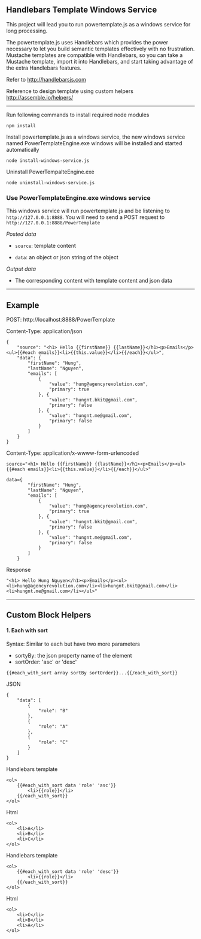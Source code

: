 
Handlebars Template Windows Service
-----------

This project will lead you to run powertemplate.js as a windows service for long processing.

The powertemplate.js uses Handlebars which provides the power necessary to let you build semantic templates effectively with no frustration.
Mustache templates are compatible with Handlebars, so you can take a Mustache template, import it into Handlebars, and start taking advantage of the extra Handlebars features.

Refer to <http://handlebarsjs.com>

Reference to design template using custom helpers <http://assemble.io/helpers/>

-----------

Run following commands to install required node modules

    npm install

Install powertemplate.js as a windows service, the new windows service named PowerTemplateEngine.exe windows will be installed and started automatically

    node install-windows-service.js

Uninstall PowerTempalteEngine.exe

    node uninstall-windows-service.js

### Use PowerTemplateEngine.exe windows service

This windows service will run powertemplate.js and be listening to `http://127.0.0.1:8888`.
You will need to send a POST request to `http://127.0.0.1:8888/PowerTemplate`

*Posted data*

- `source`: template content

- `data`: an object or json string of the object

*Output data*

- The corresponding content with template content and json data

-----
Example
-----

POST: http://localhost:8888/PowerTemplate

Content-Type: application/json


```
{
	"source": "<h1> Hello {{firstName}} {{lastName}}</h1><p>Emails</p><ul>{{#each emails}}<li>{{this.value}}</li>{{/each}}</ul>",
	"data": {
		"firstName": "Hung",
		"lastName": "Nguyen",
		"emails": [
			{
				"value": "hung@agencyrevolution.com",
				"primary": true
			}, {
				"value": "hungnt.bkit@gmail.com",
				"primary": false
			}, {
				"value": "hungnt.me@gmail.com",
				"primary": false
			}
		]
	}
}
```

Content-Type: application/x-wwww-form-urlencoded


```
source="<h1> Hello {{firstName}} {{lastName}}</h1><p>Emails</p><ul>{{#each emails}}<li>{{this.value}}</li>{{/each}}</ul>"
```

```
data={
		"firstName": "Hung",
		"lastName": "Nguyen",
		"emails": [
			{
				"value": "hung@agencyrevolution.com",
				"primary": true
			}, {
				"value": "hungnt.bkit@gmail.com",
				"primary": false
			}, {
				"value": "hungnt.me@gmail.com",
				"primary": false
			}
		]
	}
```

Response

```
"<h1> Hello Hung Nguyen</h1><p>Emails</p><ul><li>hung@agencyrevolution.com</li><li>hungnt.bkit@gmail.com</li><li>hungnt.me@gmail.com</li></ul>"
```

----
Custom Block Helpers
----

#### 1. Each with sort

Syntax: Similar to each but have two more parameters
- sortyBy: the json property name of the element
- sortOrder: 'asc' or 'desc'

```
{{#each_with_sort array sortBy sortOrder}}...{{/each_with_sort}}
```

JSON
```
{
	"data": [
		{
			"role": "B"
		},
		{
			"role": "A"
		},
		{
			"role": "C"
		}
	]
}
```

Handlebars template
```
<ol>
	{{#each_with_sort data 'role' 'asc'}}
		<li>{{role}}</li>
	{{/each_with_sort}}
</ol>
```

Html
```
<ol>
	<li>A</li>
	<li>B</li>
	<li>C</li>
</ol>
```

Handlebars template
```
<ol>
	{{#each_with_sort data 'role' 'desc'}}
		<li>{{role}}</li>
	{{/each_with_sort}}
</ol>
```

Html
```
<ol>
	<li>C</li>
	<li>B</li>
	<li>A</li>
</ol>
```

